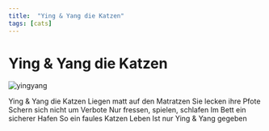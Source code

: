 ```yaml
---
title:  "Ying & Yang die Katzen"
tags: [cats]
---
```



# Ying & Yang die Katzen

![yingyang](https://i.imgur.com/LQHHA8H.jpg)

<!--more-->
Ying & Yang die Katzen
Liegen matt auf den Matratzen
Sie lecken ihre Pfote
Schern sich nicht um Verbote
Nur fressen, spielen, schlafen
Im Bett ein sicherer Hafen
So ein faules Katzen Leben
Ist nur Ying & Yang gegeben
